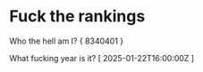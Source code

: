 # Fuck the rankings

Who the hell am I?
{ 8340401 }

What fucking year is it?
[ 2025-01-22T16:00:00Z ]
